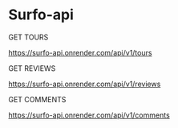 # Surfo-api


GET TOURS

https://surfo-api.onrender.com/api/v1/tours

GET REVIEWS

https://surfo-api.onrender.com/api/v1/reviews

GET COMMENTS

https://surfo-api.onrender.com/api/v1/comments

